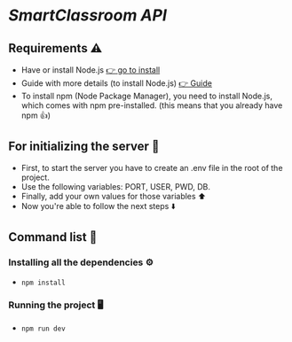 # _SmartClassroom API_ 
## Requirements ⚠️
- Have or install Node.js  [👉 go to install](https://nodejs.org/static/images/logo.svg)
- Guide with more details (to install Node.js) [👉 Guide](https://kinsta.com/blog/how-to-install-node-js/)
- To install npm (Node Package Manager), you need to install Node.js, which comes with npm pre-installed. (this means that you already have npm 👍)
## For initializing the server 🔌
- First, to start the server you have to create an .env file in the root of the project.
- Use the following variables: PORT, USER, PWD, DB.
- Finally, add your own values for those variables ⬆️
- Now you're able to follow the next steps ⬇️
## Command list 📄
### Installing all the dependencies ⚙️
- `npm install`
### Running the project 🖥️
- `npm run dev`
